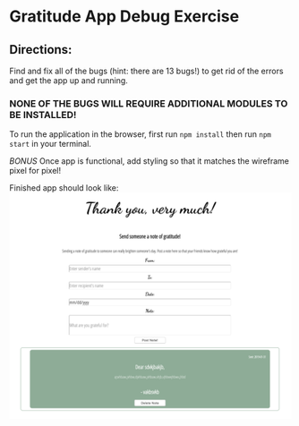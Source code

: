 # Gratitude App Debug Exercise

## Directions:
Find and fix all of the bugs (hint: there are 13 bugs!) to get rid of the errors and get the app up and running.

### NONE OF THE BUGS WILL REQUIRE ADDITIONAL MODULES TO BE INSTALLED!

To run the application in the browser, first run `npm install` then run `npm start` in your terminal.

*BONUS* Once app is functional, add styling so that it matches the wireframe pixel for pixel!

Finished app should look like:
![App view](https://github.com/djcaraballo/gratitude-app-debug-lv-1/blob/master/src/screenshot.png)
